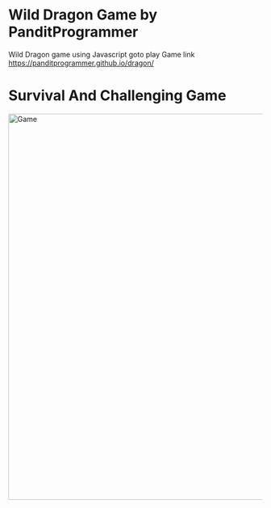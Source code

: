 
# Wild Dragon Game  by PanditProgrammer 
Wild Dragon game using Javascript 
goto play Game 
link https://panditprogrammer.github.io/dragon/
# Survival And Challenging Game 
<img width="765" alt="Game" src="https://user-images.githubusercontent.com/65272533/112956281-eaab1a00-915d-11eb-8ac8-97441bd98622.png">

